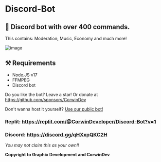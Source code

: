 # Discord-Bot
## 🤖 Discord bot with over 400 commands.
This contains: Moderation, Music, Economy and much more!

![image](https://user-images.githubusercontent.com/88144943/207117434-d98356b1-bf19-418e-9e12-0ef83e0d9a21.png)


## ⚒️ Requirements
- Node.JS v17
- FFMPEG
- Discord bot

Do you like the bot? Leave a star! Or donate at https://github.com/sponsors/CorwinDev

Don't wanna host it yourself? [Use our public bot!](https://discord.com/api/oauth2/authorize?client_id=1051755231848972328&permissions=8&scope=bot%20applications.commands)

### Replit: https://replit.com/@CorwinDeveloper/Discord-Bot?v=1

### Discord: https://discord.gg/qHXxpQKC2H


*You may not claim this as your own!!*

**Copyright to Graphix Development and CorwinDev**
